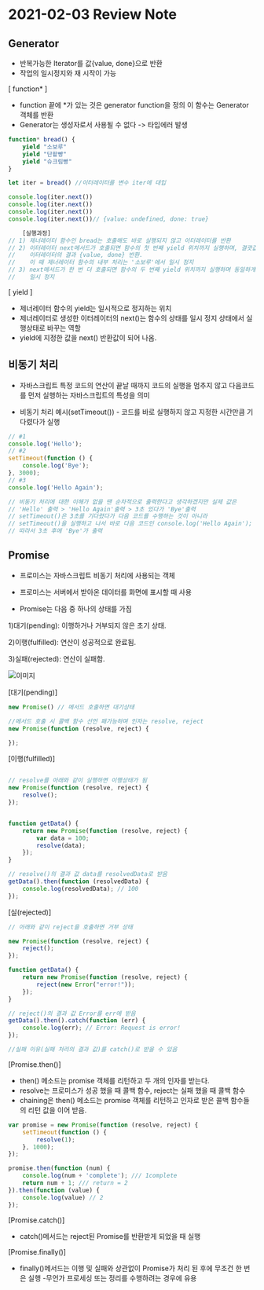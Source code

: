 # 2021-02-03 Review Note

## Generator

- 반복가능한 Iterator를 값{value, done}으로 반환
- 작업의 일시정지와 재 시작이 가능

[ function* ]

- function 끝에 *가 있는 것은 generator function을 정의 이 함수는 Generator 객체를 반환
- Generator는 생성자로서 사용될 수 없다 -> 타입에러 발생

```js
function* bread() {
    yield "소보루"
    yield "단팥빵"
    yield "슈크림빵"
}

let iter = bread() //이터레이터를 변수 iter에 대입

console.log(iter.next())
console.log(iter.next())
console.log(iter.next())
console.log(iter.next())// {value: undefined, done: true}

    [실행과정]
// 1) 제너레이터 함수인 bread는 호출해도 바로 실행되지 않고 이터레이터를 반환
// 2) 이터레이터 next메서드가 호출되면 함수의 첫 번째 yield 위치까지 실행하며, 결괏값으로
//    이터레이터의 결과 {value, done} 반환.
//    이 때 제너레이터 함수의 내부 처리는 '소보루'에서 일시 정지
// 3) next메서드가 한 번 더 호출되면 함수의 두 번째 yield 위치까지 실행하며 동일하게 결과를 반환하고
//    일시 정지
```

[ yield ]

- 제너레이터 함수의 yield는 일시적으로 정지하는 위치
- 제너레이터로 생성한 이터레이터의 next()는 함수의 상태를 일시 정지 상태에서 실행상태로 바꾸는 역할
- yield에 지정한 값을 next() 반환값이 되어 나옴.

## 비동기 처리

- 자바스크립트 특정 코드의 연산이 끝날 때까지 코드의 실행을 멈추지 않고 다음코드를 먼저 실행하는 자바스크립트의 특성을 의미

- 비동기 처리 예시(setTimeout()) - 코드를 바로 실행하지 않고 지정한 시간만큼 기다렸다가 실행

```js
// #1
console.log('Hello');
// #2
setTimeout(function () {
    console.log('Bye');
}, 3000);
// #3
console.log('Hello Again');

// 비동기 처리에 대한 이해가 없을 땐 순차적으로 출력한다고 생각하겠지만 실제 값은
// 'Hello' 출력 > 'Hello Again'출력 > 3초 있다가 'Bye'출력
// setTimeout()은 3초를 기다렸다가 다음 코드를 수행하는 것이 아니라
// setTimeout()을 실행하고 나서 바로 다음 코드인 console.log('Hello Again'); 으로 넘어감
// 따라서 3초 후에 'Bye'가 출력
```

## Promise

- 프로미스는 자바스크립트 비동기 처리에 사용되는 객체
- 프로미스는 서버에서 받아온 데이터를 화면에 표시할 때 사용

- Promise는 다음 중 하나의 상태를 가짐

1)대기(pending): 이행하거나 거부되지 않은 초기 상태.

2)이행(fulfilled): 연산이 성공적으로 완료됨.

3)실패(rejected): 연산이 실패함.

![이미지](https://mdn.mozillademos.org/files/8633/promises.png)

[대기(pending)]

```js
new Promise() // 메서드 호출하면 대기상태

//메서드 호출 시 콜백 함수 선언 패가능하며 인자는 resolve, reject
new Promise(function (resolve, reject) {

});

```

[이행(fulfilled)]

```js

// resolve를 아래와 같이 실행하면 이행상태가 됨
new Promise(function (resolve, reject) {
    resolve();
});


function getData() {
    return new Promise(function (resolve, reject) {
        var data = 100;
        resolve(data);
    });
}

// resolve()의 결과 값 data를 resolvedData로 받음
getData().then(function (resolvedData) {
    console.log(resolvedData); // 100
});

```

[실(rejected)]

```js
// 아래와 같이 reject을 호출하면 거부 상태

new Promise(function (resolve, reject) {
    reject();
});

function getData() {
    return new Promise(function (resolve, reject) {
        reject(new Error("error!"));
    });
}

// reject()의 결과 값 Error를 err에 받음
getData().then().catch(function (err) {
    console.log(err); // Error: Request is error!
});

//실패 이유(실패 처리의 결과 값)를 catch()로 받을 수 있음

```

[Promise.then()]

- then() 메소드는 promise 객체를 리턴하고 두 개의 인자를 받는다.
- resolve는 프로미스가 성공 했을 때 콜백 함수, reject는 실패 했을 때 콜백 함수
- chaining은 then() 메소드는 promise 객체를 리턴하고 인자로 받은 콜백 함수들의 리턴 값을 이어 받음.

```js
var promise = new Promise(function (resolve, reject) {
    setTimeout(function () {
        resolve(1);
    }, 1000);
});

promise.then(function (num) {
    console.log(num + 'complete'); /// 1complete
    return num + 1; /// return = 2
}).then(function (value) {
    console.log(value) // 2
});
```

[Promise.catch()]

- catch()메서드는 reject된 Promise를 반환받게 되었을 때 실행

[Promise.finally()]

- finally()메서드는 이행 및 실패와 상관없이 Promise가 처리 된 후에 무조건 한 번은 실행 -무언가 프로세싱 또는 정리를 수행하려는 경우에 유용